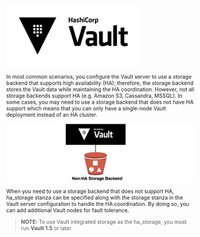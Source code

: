 ![Vault logo](./assets/Vault_Icon_FullColor.png)

In most common scenarios, you configure the Vault server to use a storage backend that supports high availability (HA); therefore, the storage backend stores the Vault data while maintaining the HA coordination. However, not all storage backends support HA (e.g. Amazon S3, Cassandra, MSSQL). In some cases, you may need to use a storage backend that does not have HA support which means that you can only have a single-node Vault deployment instead of an HA cluster.

![](./assets/vault-ha-raft-1.png)

When you need to use a storage backend that does not support HA, ha_storage stanza can be specified along with the storage stanza in the Vault server configuration to handle the HA coordination. By doing so, you can add additional Vault nodes for fault tolerance.

> **NOTE:** To use Vault integrated storage as the ha_storage, you must run **Vault 1.5** or later.
